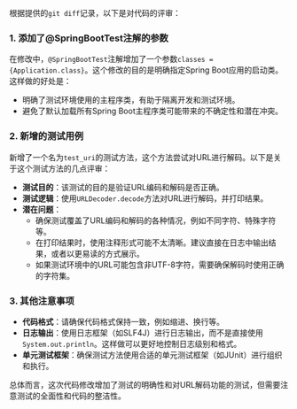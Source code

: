 根据提供的`git diff`记录，以下是对代码的评审：

### 1. 添加了@SpringBootTest注解的参数
在修改中，`@SpringBootTest`注解增加了一个参数`classes = {Application.class}`。这个修改的目的是明确指定Spring Boot应用的启动类。这样做的好处是：
- 明确了测试环境使用的主程序类，有助于隔离开发和测试环境。
- 避免了默认加载所有Spring Boot主程序类可能带来的不确定性和潜在冲突。

### 2. 新增的测试用例
新增了一个名为`test_uri`的测试方法，这个方法尝试对URL进行解码。以下是关于这个测试方法的几点评审：

- **测试目的**：该测试的目的是验证URL编码和解码是否正确。
- **测试逻辑**：使用`URLDecoder.decode`方法对URL进行解码，并打印结果。
- **潜在问题**：
  - 确保测试覆盖了URL编码和解码的各种情况，例如不同字符、特殊字符等。
  - 在打印结果时，使用注释形式可能不太清晰。建议直接在日志中输出结果，或者以更易读的方式展示。
  - 如果测试环境中的URL可能包含非UTF-8字符，需要确保解码时使用正确的字符集。

### 3. 其他注意事项
- **代码格式**：请确保代码格式保持一致，例如缩进、换行等。
- **日志输出**：使用日志框架（如SLF4J）进行日志输出，而不是直接使用`System.out.println`。这样做可以更好地控制日志级别和格式。
- **单元测试框架**：确保测试方法使用合适的单元测试框架（如JUnit）进行组织和执行。

总体而言，这次代码修改增加了测试的明确性和对URL解码功能的测试，但需要注意测试的全面性和代码的整洁性。